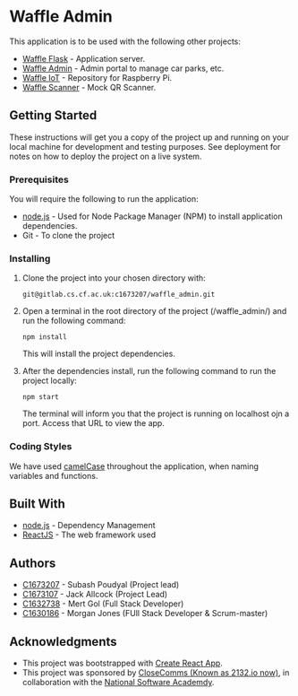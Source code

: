 # Waffle Admin

This application is to be used with the following other projects:
 - [Waffle Flask](https://gitlab.cs.cf.ac.uk/c1673207/waffle_flask) - Application server.
 - [Waffle Admin](https://gitlab.cs.cf.ac.uk/c1673207/waffle_admin) - Admin portal to manage car parks, etc.
 - [Waffle IoT](https://gitlab.cs.cf.ac.uk/c1632738/waffle_iot) - Repository for Raspberry Pi.
 - [Waffle Scanner](https://gitlab.cs.cf.ac.uk/c1673107/waffle_scanner) - Mock QR Scanner.

## Getting Started

These instructions will get you a copy of the project up and running on your local machine for development and testing purposes. See deployment for notes on how to deploy the project on a live system.

### Prerequisites

You will require the following to run the application:

- [node.js](https://nodejs.org/en/) - Used for Node Package Manager (NPM) to install application dependencies.
- Git - To clone the project

### Installing

1. Clone the project into your chosen directory with:
    ```
    git@gitlab.cs.cf.ac.uk:c1673207/waffle_admin.git
    ```
2. Open a terminal in the root directory of the project (/waffle_admin/) and run the following command:
    ```
    npm install
    ```
   This will install the project dependencies.

3. After the dependencies install, run the following command to run the project locally:
    ```
    npm start
    ```
   The terminal will inform you that the project is running on localhost ojn a port. Access that URL to view the app.
   
### Coding Styles

We have used [camelCase](https://google.github.io/styleguide/jsguide.html#naming-camel-case-defined) throughout the application, when naming variables and functions.

## Built With

* [node.js](https://nodejs.org/en/) - Dependency Management
* [ReactJS](https://reactjs.org/) - The web framework used
## Authors

- [C1673207](http://www.subashpoudyal.info/) - Subash Poudyal (Project lead)
- [C1673107](https://www.linkedin.com/in/jack-allcock/) - Jack Allcock (Project Lead)
- [C1632738](https://www.linkedin.com/in/mert-gol/) - Mert Gol (Full Stack Developer)
- [C1630186](https://www.linkedin.com/in/mjonjones/) - Morgan Jones (FUll Stack Developer & Scrum-master)

## Acknowledgments

* This project was bootstrapped with [Create React App](https://github.com/facebook/create-react-app).
* This project was sponsored by [CloseComms (Known as 2132.io now)](https://2132.io/), in collaboration with the [National Software Academdy](https://www.cardiff.ac.uk/software-academy).